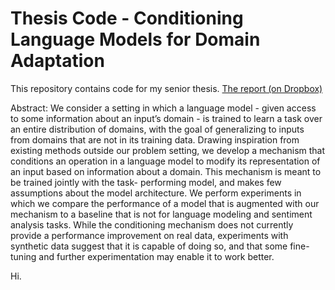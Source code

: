 # Thesis Code - Conditioning Language Models for Domain Adaptation

This repository contains code for my senior thesis. [The report (on Dropbox)](https://www.dropbox.com/s/qu3k4m6lou60u5b/Thesis_Final_Report.pdf?dl=0)

Abstract: We consider a setting in which a language model - given access to some information about an input’s domain - is trained to learn a task over an entire distribution of domains, with the goal of generalizing to inputs from domains that are not in its training data. Drawing inspiration from existing methods outside our problem setting, we develop a mechanism that conditions an operation in a language model to modify its representation of an input based on information about a domain. This mechanism is meant to be trained jointly with the task- performing model, and makes few assumptions about the model architecture. We perform experiments in which we compare the performance of a model that is augmented with our mechanism to a baseline that is not for language modeling and sentiment analysis tasks. While the conditioning mechanism does not currently provide a performance improvement on real data, experiments with synthetic data suggest that it is capable of doing so, and that some fine-tuning and further experimentation may enable it to work better.

Hi.
